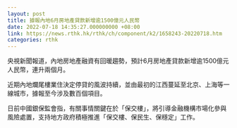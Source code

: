 ```yaml
---
layout: post
title: 據報內地6月房地產貸款新增逾1500億元人民幣
date: 2022-07-18 14:35:27.000000000 +08:00
link: https://news.rthk.hk/rthk/ch/component/k2/1658243-20220718.htm
categories: rthk
---
```


央視新聞報道，內地房地產融資有回暖趨勢，預計6月房地產貸款新增逾1500億元人民幣，連升兩個月。

近期內地爛尾樓業住決定停貸的風波持續，並由最初的江西蔓延至北京、上海等一線城市，據報至今涉及數百個項目。

日前中國銀保監會指，有關事情關鍵在於「保交樓」，將引導金融機構市場化參與風險處置，支持地方政府積極推進「保交樓、保民生、保穩定」工作。
